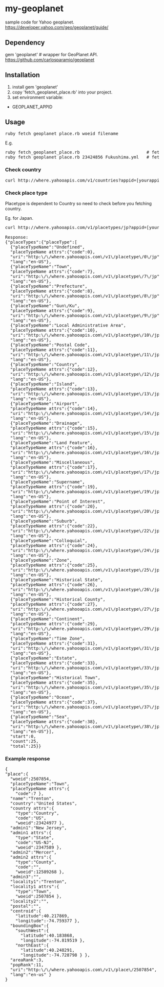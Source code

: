 # my-geoplanet
sample code for Yahoo geoplanet.<br>
https://developer.yahoo.com/geo/geoplanet/guide/

## Dependency
gem 'geoplanet' # wrapper for GeoPlanet API.<br>
https://github.com/carlosparamio/geoplanet

## Installation
1. install gem 'geoplanet'
2. copy 'fetch_geoplanet_place.rb' into your project.
3. set environment variable:
  - GEOPLANET_APPID

## Usage
<pre>
ruby fetch_geoplanet_place.rb woeid filename
</pre>

E.g.
<pre>
ruby fetch_geoplanet_place.rb                          # fetch Japan into "geoplanet.yml" as default
ruby fetch_geoplanet_place.rb 23424856 Fukushima.yml   # fetch Fukushima into "Fukushima.yml"
</pre>


### Check country
<pre>
curl http://where.yahooapis.com/v1/countries?appid=[yourappidhere]
</pre>

### Check place type
Placetype is dependent to Country so need to check before you fetching country.

Eg. for Japan.
<pre>
curl http://where.yahooapis.com/v1/placetypes/jp?appid=[yourappidhere]

Response:
{"placeTypes":{"placeType":[
  {"placeTypeName":"Undefined",
  "placeTypeName attrs":{"code":0},
  "uri":"http:\/\/where.yahooapis.com\/v1\/placetype\/0\/jp",
  "lang":"en-US"},
  {"placeTypeName":"Town",
  "placeTypeName attrs":{"code":7},
  "uri":"http:\/\/where.yahooapis.com\/v1\/placetype\/7\/jp",
  "lang":"en-US"},
  {"placeTypeName":"Prefecture",
  "placeTypeName attrs":{"code":8},
  "uri":"http:\/\/where.yahooapis.com\/v1\/placetype\/8\/jp",
  "lang":"en-US"},
  {"placeTypeName":"Gun\/Ku",
  "placeTypeName attrs":{"code":9},
  "uri":"http:\/\/where.yahooapis.com\/v1\/placetype\/9\/jp",
  "lang":"en-US"},
  {"placeTypeName":"Local Administrative Area",
  "placeTypeName attrs":{"code":10},
  "uri":"http:\/\/where.yahooapis.com\/v1\/placetype\/10\/jp",
  "lang":"en-US"},
  {"placeTypeName":"Postal Code",
  "placeTypeName attrs":{"code":11},
  "uri":"http:\/\/where.yahooapis.com\/v1\/placetype\/11\/jp",
  "lang":"en-US"},
  {"placeTypeName":"Country",
  "placeTypeName attrs":{"code":12},
  "uri":"http:\/\/where.yahooapis.com\/v1\/placetype\/12\/jp",
  "lang":"en-US"},
  {"placeTypeName":"Island",
  "placeTypeName attrs":{"code":13},
  "uri":"http:\/\/where.yahooapis.com\/v1\/placetype\/13\/jp",
  "lang":"en-US"},
  {"placeTypeName":"Airport",
  "placeTypeName attrs":{"code":14},
  "uri":"http:\/\/where.yahooapis.com\/v1\/placetype\/14\/jp",
  "lang":"en-US"},
  {"placeTypeName":"Drainage",
  "placeTypeName attrs":{"code":15},
  "uri":"http:\/\/where.yahooapis.com\/v1\/placetype\/15\/jp",
  "lang":"en-US"},
  {"placeTypeName":"Land Feature",
  "placeTypeName attrs":{"code":16},
  "uri":"http:\/\/where.yahooapis.com\/v1\/placetype\/16\/jp",
  "lang":"en-US"},
  {"placeTypeName":"Miscellaneous",
  "placeTypeName attrs":{"code":17},
  "uri":"http:\/\/where.yahooapis.com\/v1\/placetype\/17\/jp",
  "lang":"en-US"},
  {"placeTypeName":"Supername",
  "placeTypeName attrs":{"code":19},
  "uri":"http:\/\/where.yahooapis.com\/v1\/placetype\/19\/jp",
  "lang":"en-US"},
  {"placeTypeName":"Point of Interest",
  "placeTypeName attrs":{"code":20},
  "uri":"http:\/\/where.yahooapis.com\/v1\/placetype\/20\/jp",
  "lang":"en-US"},
  {"placeTypeName":"Suburb",
  "placeTypeName attrs":{"code":22},
  "uri":"http:\/\/where.yahooapis.com\/v1\/placetype\/22\/jp",
  "lang":"en-US"},
  {"placeTypeName":"Colloquial",
  "placeTypeName attrs":{"code":24},
  "uri":"http:\/\/where.yahooapis.com\/v1\/placetype\/24\/jp",
  "lang":"en-US"},
  {"placeTypeName":"Zone",
  "placeTypeName attrs":{"code":25},
  "uri":"http:\/\/where.yahooapis.com\/v1\/placetype\/25\/jp",
  "lang":"en-US"},
  {"placeTypeName":"Historical State",
  "placeTypeName attrs":{"code":26},
  "uri":"http:\/\/where.yahooapis.com\/v1\/placetype\/26\/jp",
  "lang":"en-US"},
  {"placeTypeName":"Historical County",
  "placeTypeName attrs":{"code":27},
  "uri":"http:\/\/where.yahooapis.com\/v1\/placetype\/27\/jp",
  "lang":"en-US"},
  {"placeTypeName":"Continent",
  "placeTypeName attrs":{"code":29},
  "uri":"http:\/\/where.yahooapis.com\/v1\/placetype\/29\/jp",
  "lang":"en-US"},
  {"placeTypeName":"Time Zone",
  "placeTypeName attrs":{"code":31},
  "uri":"http:\/\/where.yahooapis.com\/v1\/placetype\/31\/jp",
  "lang":"en-US"},
  {"placeTypeName":"Estate",
  "placeTypeName attrs":{"code":33},
  "uri":"http:\/\/where.yahooapis.com\/v1\/placetype\/33\/jp",
  "lang":"en-US"},
  {"placeTypeName":"Historical Town",
  "placeTypeName attrs":{"code":35},
  "uri":"http:\/\/where.yahooapis.com\/v1\/placetype\/35\/jp",
  "lang":"en-US"},
  {"placeTypeName":"Ocean",
  "placeTypeName attrs":{"code":37},
  "uri":"http:\/\/where.yahooapis.com\/v1\/placetype\/37\/jp",
  "lang":"en-US"},
  {"placeTypeName":"Sea",
  "placeTypeName attrs":{"code":38},
  "uri":"http:\/\/where.yahooapis.com\/v1\/placetype\/38\/jp",
  "lang":"en-US"}],
  "start":0,
  "count":25,
  "total":25}}
</pre>

### Example response
<pre>
{
"place":{
  "woeid":2507854,
  "placeTypeName":"Town",
  "placeTypeName attrs":{
    "code":7 },
  "name":"Trenton",
  "country":"United States",
  "country attrs":{
    "type":"Country",
    "code":"US",
    "woeid":23424977 },
  "admin1":"New Jersey",
  "admin1 attrs":{
    "type":"State",
    "code":"US-NJ",
    "woeid":2347589 },
  "admin2":"Mercer",
  "admin2 attrs":{
    "type":"County",
    "code":"",
    "woeid":12589268 },
  "admin3":"",
  "locality1":"Trenton",
  "locality1 attrs":{
    "type":"Town",
    "woeid":2507854 },
  "locality2":"",
  "postal":"",
  "centroid":{
    "latitude":40.217869,
    "longitude":-74.759377 },
  "boundingBox":{
    "southWest":{
      "latitude":40.183868,
      "longitude":-74.819519 },
    "northEast":{
      "latitude":40.248291,
      "longitude":-74.728798 } },
  "areaRank":3,
  "popRank":11,
  "uri":"http:\/\/where.yahooapis.com\/v1\/place\/2507854",
  "lang":"en-us" }
}
</pre>
